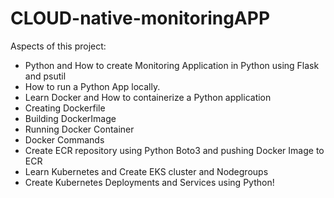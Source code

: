 # CLOUD-native-monitoringAPP

Aspects of this project:
* Python and How to create Monitoring Application in Python using Flask and psutil
* How to run a Python App locally.
* Learn Docker and How to containerize a Python application
* Creating Dockerfile
* Building DockerImage
* Running Docker Container
* Docker Commands
* Create ECR repository using Python Boto3 and pushing Docker Image to ECR
* Learn Kubernetes and Create EKS cluster and Nodegroups
* Create Kubernetes Deployments and Services using Python!
